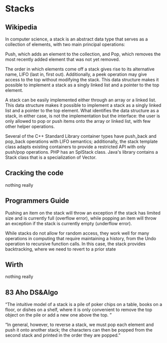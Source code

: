 # Stacks

## Wikipedia

In computer science, a stack is an abstract data type that serves as a collection of elements, with two main principal operations:

Push, which adds an element to the collection, and
Pop, which removes the most recently added element that was not yet removed.

The order in which elements come off a stack gives rise to its alternative name, LIFO (last in, first out).
Additionally, a peek operation may give access to the top without modifying the stack.  This data structure makes it possible to implement a stack as a singly linked list and a pointer to the top element.


A stack can be easily implemented either through an array or a linked list. This data structure makes it possible to implement a stack as a singly linked list and a pointer to the top element. What identifies the data structure as a stack, in either case, is not the implementation but the interface: the user is only allowed to pop or push items onto the array or linked list, with few other helper operations.

Several of the C++ Standard Library container types have push_back and pop_back operations with LIFO semantics; additionally, the stack template class adapts existing containers to provide a restricted API with only push/pop operations. PHP has an SplStack class. Java's library contains a Stack class that is a specialization of Vector. 

## Cracking the code
nothing really

## Programmers Guide

Pushing an item on the stack will throw an exception if the stack has limited size and is currently full (overflow error), while popping an item will throw an exception if the stack is currently empty (underflow error).

While stacks do not allow for random access, they work well for many operations in computing that require maintaining a history, from the Undo operation to recursive function calls. In this case, the stack provides backtracking, where we need to revert to a prior state

## Wirth
nothing really

## 83 Aho DS&Algo

“The intuitive model of a stack is a pile of poker chips on a table, books on a floor, or dishes on a shelf, where it is only convenient to remove the top object on the pile or add a new one above the top. ”

“In general, however, to reverse a stack, we must pop each element and push it onto another stack; the characters can then be popped from the second stack and printed in the order they are popped.”



